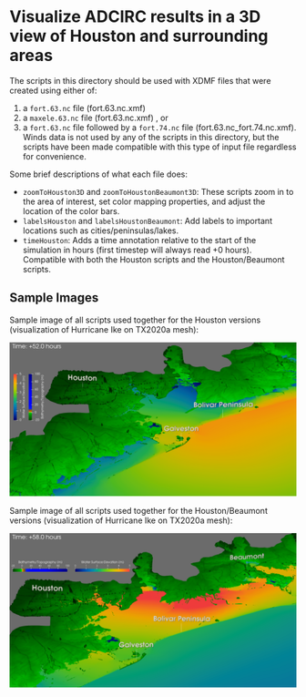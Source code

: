 # Visualize ADCIRC results in a 3D view of Houston and surrounding areas

The scripts in this directory should be used with XDMF files that were created using either of:
1. a ``fort.63.nc`` file (fort.63.nc.xmf)
2. a ``maxele.63.nc`` file (fort.63.nc.xmf) , or 
3. a ``fort.63.nc`` file followed by a ``fort.74.nc`` file (fort.63.nc_fort.74.nc.xmf). Winds data is not used by any of the scripts in this directory, but the scripts have been
made compatible with this type of input file regardless for convenience.

Some brief descriptions of what each file does:
- ``zoomToHouston3D`` and ``zoomToHoustonBeaumont3D``: These scripts zoom in to the area of interest, set color mapping properties, and adjust the location of the color bars.
- ``labelsHouston`` and ``labelsHoustonBeaumont``: Add labels to important locations such as cities/peninsulas/lakes.
- ``timeHouston``: Adds a time annotation relative to the start of the simulation in hours (first timestep will always read +0 hours). Compatible with both the Houston scripts and
the Houston/Beaumont scripts.

## Sample Images
Sample image of all scripts used together for the Houston versions (visualization of Hurricane Ike on TX2020a mesh):

![](./Houston-sample.png)

Sample image of all scripts used together for the Houston/Beaumont versions (visualization of Hurricane Ike on TX2020a mesh):

![](./Houston-Beaumont-sample.png)
